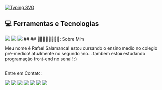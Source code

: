 [![Typing SVG](https://readme-typing-svg.herokuapp.com?font=Fira+Code&pause=1000&color=FF0000&background=144DFF00&random=false&width=435&lines=ea%C3%AD+blz%3F+sou+o+rafael+salamanca+%3A0)](https://git.io/typing-svg)

## 💻 Ferramentas e Tecnologias
<div> <img src="https://img.shields.io/badge/Github-1a1e21?style=for-the-badge&logo=github&logoColor=white" target="_blank"></a>
 <img src="https://img.shields.io/badge/Photoshop-35b4e8?style=for-the-badge&logo=adobephotoshop&logoColor=white" target="_blank"></a>
 <img src="https://img.shields.io/badge/Canva-5cceff?style=for-the-badge&logo=canva&logoColor=black" target="_blank"></a>
 ## 
## 🐱‍👤🐱‍💻🐱‍🐉🐱‍🏍: Sobre Mim


<div>
  <p> Meu nome é Rafael Salamanca! estou cursando o ensino medio no colegio pré-medico! atualmente no segundo ano... tambem estou estudando programação front-end no senai! :)
  </p>
</div>

  ## 
  Entre em Contato:
<div>
  <a href="https://www.instagram.com/_rrrafael_/" target="_blank"><img src="https://img.shields.io/badge/-Instagram-%23E4405F?style=for-the-badge&logo=instagram&logoColor=white" target="_blank"></a>
 	<a href="https://www.facebook.com/rafael.salamanca" target="_blank"><img src="https://img.shields.io/badge/-Facebook-3b5998?style=for-the-badge&logo=instagram&logoColor=white" target="_blank"></a>
 	<a href="#" target="_blank"><img src="https://img.shields.io/badge/YouTube-FF0000?style=for-the-badge&logo=youtube&logoColor=white" target="_blank"></a>
  <a href="#" target="_blank"><img src="https://img.shields.io/badge/Twitch-9146FF?style=for-the-badge&logo=twitch&logoColor=white" target="_blank"></a>
  <a href="#" target="_blank"><img src="https://img.shields.io/badge/Discord-7289DA?style=for-the-badge&logo=discord&logoColor=white" target="_blank"></a> 
  <a href="#"> <img src="https://img.shields.io/badge/-Gmail-00a368?style=for-the-badge&logo=gmail&logoColor=white" target="_blank"></a>
  <a href="#" target="_blank"><img src="https://img.shields.io/badge/-LinkedIn-%230077B5?style=for-the-badge&logo=linkedin&logoColor=white" target="_blank"></a> 
</div>
